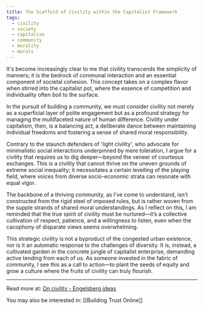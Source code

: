 ```yaml
---
title: The Scaffold of Civility within the Capitalist Framework
tags:
  - civility
  - society
  - capitalism
  - community
  - morality
  - morals
---
```

It's become increasingly clear to me that civility transcends the simplicity of manners; it is the bedrock of communal interaction and an essential component of societal cohesion. This concept takes on a complex flavor when stirred into the capitalist pot, where the essence of competition and individuality often boil to the surface.

In the pursuit of building a community, we must consider civility not merely as a superficial layer of polite engagement but as a profound strategy for managing the multifaceted nature of human difference. Civility under capitalism, then, is a balancing act, a deliberate dance between maintaining individual freedoms and fostering a sense of shared moral responsibility.

Contrary to the staunch defenders of 'light civility', who advocate for minimalistic social interactions underpinned by mere toleration, I argue for a civility that requires us to dig deeper—beyond the veneer of courteous exchanges. This is a civility that cannot thrive on the uneven grounds of extreme social inequality; it necessitates a certain levelling of the playing field, where voices from diverse socio-economic strata can resonate with equal vigor.

The backbone of a thriving community, as I've come to understand, isn't constructed from the rigid steel of imposed rules, but is rather woven from the supple strands of shared moral understandings. As I reflect on this, I am reminded that the true spirit of civility must be nurtured—it’s a collective cultivation of respect, patience, and a willingness to listen, even when the cacophony of disparate views seems overwhelming.

This strategic civility is not a byproduct of the congested urban existence, nor is it an automatic response to the challenges of diversity. It is, instead, a cultivated garden in the concrete jungle of capitalist enterprise, demanding active tending from each of us. As someone invested in the fabric of community, I see this as a call to action—to plant the seeds of equity and grow a culture where the fruits of civility can truly flourish.

----

Read more at: [On civility - Engelsberg ideas](https://engelsbergideas.com/essays/on-civility/)

You may also be interested in: [[Building Trust Online]]
